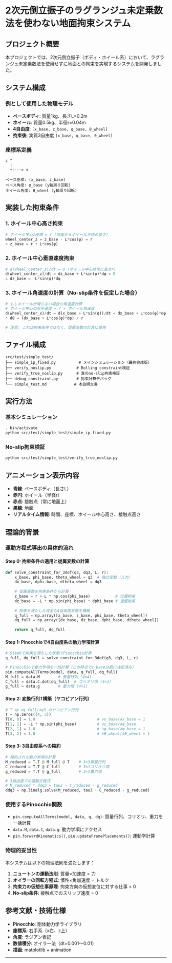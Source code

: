 # 2次元倒立振子のラグランジュ未定乗数法を使わない地面拘束システム

## プロジェクト概要

本プロジェクトでは、2次元倒立振子（ボディ・ホイール系）において、ラグランジュ未定乗数法を使用せずに地面との拘束を実現するシステムを開発しました。

## システム構成

### 例として使用した物理モデル
- **ベースボディ**: 質量1kg、長さL=0.2m
- **ホイール**: 質量0.5kg、半径r=0.04m
- **4自由度**: `[x_base, z_base, φ_base, θ_wheel]`
- **拘束後**: 実質3自由度 `[x_base, φ_base, θ_wheel]`

### 座標系定義
```
z ^
  |
  +----> x

ベース座標: (x_base, z_base)
ベース角度: φ_base (y軸周り回転)
ホイール角度: θ_wheel (y軸周り回転)
```

## 実装した拘束条件

### 1. ホイール中心高さ拘束
```python
# ホイール中心z座標 = r (地面からホイール半径の高さ)
wheel_center_z = z_base - L*cos(φ) = r
∴ z_base = r + L*cos(φ)
```

### 2. ホイール中心垂直速度拘束
```python
# d(wheel_center_z)/dt = 0 (ホイール中心は常に高さr)
d(wheel_center_z)/dt = dz_base + L*sin(φ)*dφ = 0
∴ dz_base = -L*sin(φ)*dφ
```

### 3. ホイール角速度の計算（No-slip条件を仮定した場合）
```python
# もしホイールが滑らない場合の角速度計算
# ホイール中心の水平速度 = r × ホイール角速度
d(wheel_center_x)/dt = d(x_base + L*sin(φ))/dt = dx_base + L*cos(φ)*dφ = r*dθ
∴ dθ = (dx_base + L*cos(φ)*dφ) / r

# 注意: これは拘束条件ではなく、従属変数の計算に使用
```

## ファイル構成

```
src/test/simple_test/
├── simple_ip_fixed.py          # メインシミュレーション（最終完成版）
├── verify_noslip.py           # Rolling constraint検証
├── verify_true_noslip.py      # 真のno-slip拘束検証
├── debug_constraint.py        # 拘束計算デバッグ
└── simple_test.md            # 本説明文書
```

## 実行方法

### 基本シミュレーション
```bash
. bin/activate
python src/test/simple_test/simple_ip_fixed.py
```

### No-slip拘束検証
```bash
python src/test/simple_test/verify_true_noslip.py
```

## アニメーション表示内容

- **青線**: ベースボディ（長さL）
- **赤円**: ホイール（半径r）
- **赤点**: 接触点（常に地面上）
- **黒線**: 地面
- **リアルタイム情報**: 時間、座標、ホイール中心高さ、接触点高さ

## 理論的背景

### 運動方程式導出の具体的流れ

#### Step 0: 拘束条件の適用と従属変数の計算
```python
def solve_constraint_for_3dof(q3, dq3, L, r):
    x_base, phi_base, theta_wheel = q3  # 独立変数（入力）
    dx_base, dphi_base, dtheta_wheel = dq3
    
    # 従属変数を拘束条件から計算
    z_base = r + L * np.cos(phi_base)           # 位置拘束
    dz_base = -L * np.sin(phi_base) * dphi_base # 速度拘束
    
    # 拘束を満たした完全な4自由度状態を構築
    q_full = np.array([x_base, z_base, phi_base, theta_wheel])
    dq_full = np.array([dx_base, dz_base, dphi_base, dtheta_wheel])
    
    return q_full, dq_full
```

#### Step 1: Pinocchioで4自由度系の動力学項計算
```python
# Step0で拘束を満たした状態でPinocchio計算
q_full, dq_full = solve_constraint_for_3dof(q3, dq3, L, r)

# Pinocchioで動力学項を一括計算（この時点でz_baseは既に決定済み）
pin.computeAllTerms(model, data, q_full, dq_full)
M_full = data.M        # 質量行列 (4×4)
C_full = data.C.dot(dq_full)  # コリオリ項 (4×1)
g_full = data.g        # 重力項 (4×1)
```

#### Step 2: 変換行列T構築（ヤコビアン行列）
```python
# T は ∂q_full/∂q3 のヤコビアン行列
T = np.zeros((4, 3))
T[0, 0] = 1.0                           # ∂x_base/∂x_base = 1
T[1, 1] = -L * np.sin(phi_base)         # ∂z_base/∂φ_base
T[2, 1] = 1.0                           # ∂φ_base/∂φ_base = 1  
T[3, 2] = 1.0                           # ∂θ_wheel/∂θ_wheel = 1
```

#### Step 3: 3自由度系への縮約
```python
# 縮約された動力学項の計算
M_reduced = T.T @ M_full @ T    # 3×3質量行列
C_reduced = T.T @ C_full        # 3×1コリオリ項
g_reduced = T.T @ g_full        # 3×1重力項

# 3自由度での運動方程式
# M_reduced * ddq3 = tau3 - C_reduced - g_reduced
ddq3 = np.linalg.solve(M_reduced, tau3 - C_reduced - g_reduced)
```

### 使用するPinocchio関数
- `pin.computeAllTerms(model, data, q, dq)`: 質量行列、コリオリ、重力を一括計算
- `data.M`, `data.C`, `data.g`: 動力学項にアクセス
- `pin.forwardKinematics()`, `pin.updateFramePlacements()`: 運動学計算

### 物理的妥当性
本システムは以下の物理法則を満たします：
1. **ニュートンの運動法則**: 質量×加速度 = 力
2. **オイラーの回転方程式**: 慣性×角加速度 = トルク  
3. **拘束力の仮想仕事原理**: 拘束方向の仮想変位に対する仕事 = 0
4. **No-slip条件**: 接触点でのスリップ速度 = 0

## 参考文献・技術仕様

- **Pinocchio**: 剛体動力学ライブラリ
- **座標系**: 右手系（x右、z上）
- **角度**: ラジアン表記
- **数値積分**: オイラー法（dt=0.001～0.01）
- **描画**: matplotlib + animation

---